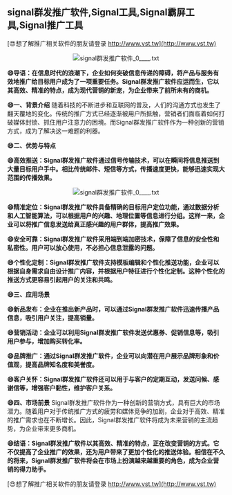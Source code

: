 ## **signal群发推广软件,Signal工具,Signal霸屏工具,Signal推广工具**

[😍想了解推广相关软件的朋友请登录 http://www.vst.tw](http://www.vst.tw)

 <center><img src="https://vst.tw/MP4/tuiguang/png/7.png" alt="signal群发推广软件_0____.txt"></center>

**😄导语：在信息时代的浪潮下，企业如何突破信息传递的障碍，将产品与服务有效地推广给目标用户成为了一项重要任务。Signal群发推广软件应运而生，它以其高效、精准的特点，成为现代营销的新宠，为企业带来了前所未有的商机。**

**😄一、背景介绍**
随着科技的不断进步和互联网的普及，人们的沟通方式也发生了翻天覆地的变化。传统的推广方式已经逐渐被用户所抵触，营销者们面临着如何打破媒体封锁、抓住用户注意力的困境。而Signal群发推广软件作为一种创新的营销方式，成为了解决这一难题的利器。

**😄二、优势与特点**

**😄高效推送：Signal群发推广软件通过信号传输技术，可以在瞬间将信息推送到大量目标用户手中。相比传统邮件、短信等方式，传播速度更快，能够迅速实现大范围的传播效果。**

 <center><img src="https://vst.tw/MP4/tuiguang/png/7.png" alt="signal群发推广软件_0____.txt"></center>

**😄精准定位：Signal群发推广软件具备精确的目标用户定位功能，通过数据分析和人工智能算法，可以根据用户的兴趣、地理位置等信息进行分组。这样一来，企业可以将推广信息发送给真正感兴趣的用户群体，提高推广效果。**

**😄安全可靠：Signal群发推广软件采用端到端加密技术，保障了信息的安全性和私密性。用户可以放心使用，不必担心信息泄露的问题。**

**😄个性化定制：Signal群发推广软件支持模板编辑和个性化推送功能，企业可以根据自身需求自由设计推广内容，并根据用户特征进行个性化定制。这种个性化的推送方式更容易引起用户的关注和共鸣。**

**😄三、应用场景**

**😄新品发布：企业在推出新产品时，可以通过Signal群发推广软件迅速传播产品信息，吸引用户关注，提高销量。**

**😄营销活动：企业可以利用Signal群发推广软件发送优惠券、促销信息等，吸引用户参与，增加购买转化率。**

**😄品牌推广：通过Signal群发推广软件，企业可以向潜在用户展示品牌形象和价值观，提高品牌知名度和美誉度。**

**😄客户关怀：Signal群发推广软件还可以用于与客户的定期互动，发送问候、感谢信等，增强客户黏性，维护客户关系。**

**😄四、市场前景**
Signal群发推广软件作为一种创新的营销方式，具有巨大的市场潜力。随着用户对于传统推广方式的疲劳和媒体竞争的加剧，企业对于高效、精准的推广需求也在不断增长。因此，Signal群发推广软件将成为未来营销的主流趋势，为企业带来更多商机。

**😄结语：Signal群发推广软件以其高效、精准的特点，正在改变营销的方式。它不仅提高了企业推广的效果，还为用户带来了更加个性化的推送体验。相信在不久的将来，Signal群发推广软件将会在市场上扮演越来越重要的角色，成为企业营销的得力助手。**

[😍想了解推广相关软件的朋友请登录 http://www.vst.tw](http://www.vst.tw)



